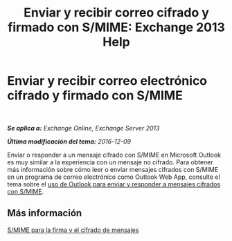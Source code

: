 ﻿---
title: 'Enviar y recibir correo cifrado y firmado con S/MIME: Exchange 2013 Help'
TOCTitle: Enviar y recibir correo electrónico cifrado y firmado con S/MIME
ms:assetid: 1ce37ada-0a80-4b47-8611-d008979589ff
ms:mtpsurl: https://technet.microsoft.com/es-es/library/Dn626157(v=EXCHG.150)
ms:contentKeyID: 61212723
ms.date: 04/23/2018
mtps_version: v=EXCHG.150
ms.translationtype: HT
---

# Enviar y recibir correo electrónico cifrado y firmado con S/MIME

 

_**Se aplica a:** Exchange Online, Exchange Server 2013_

_**Última modificación del tema:** 2016-12-09_

Enviar o responder a un mensaje cifrado con S/MIME en Microsoft Outlook es muy similar a la experiencia con un mensaje no cifrado. Para obtener más información sobre cómo leer o enviar mensajes cifrados con S/MIME en un programa de correo electrónico como Outlook Web App, consulte el tema sobre el [uso de Outlook para enviar y responder a mensajes cifrados con S/MIME](https://go.microsoft.com/fwlink/p/?linkid=392520).

## Más información

[S/MIME para la firma y el cifrado de mensajes](s-mime-for-message-signing-and-encryption-exchange-2013-help.md)

